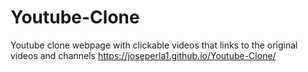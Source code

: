 # Youtube-Clone
Youtube clone webpage with clickable videos that links to the original videos and channels
https://joseperla1.github.io/Youtube-Clone/
